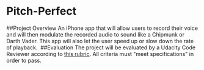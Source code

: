 # Pitch-Perfect

##Project Overview
An iPhone app that will allow users to record their voice and will then modulate the recorded audio to sound like a Chipmunk or Darth Vader. This app will also let the user speed up or slow down the rate of playback.
​
##Evaluation
The project will be evaluated by a Udacity Code Reviewer according to <a href="https://review.udacity.com/#!/projects/3082218740/rubric" target="_blank">this rubric</a>. All criteria must "meet specifications" in order to pass.
